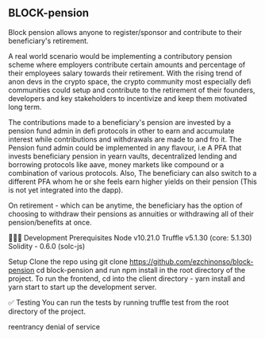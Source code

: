 ## BLOCK-pension
Block pension allows anyone to register/sponsor and contribute to their beneficiary's retirement.

A real world scenario would be implementing a contributory pension scheme where employers contribute certain amounts and percentage of their employees salary towards their retirement. With the rising trend of anon devs in the crypto space, the crypto community most especially defi communities could setup and contribute to the retirement of their founders, developers and key stakeholders to incentivize and keep them motivated long term.

The contributions made to a beneficiary's pension are invested by a pension fund admin in defi protocols in other to earn and accumulate interest while contributions and withdrawals are made to and fro it. The Pension fund admin could be implemented in any flavour, i.e A PFA that invests beneficiary pension in yearn vaults, decentralized lending and borrowing protocols like aave, money markets like compound or a combination of various protocols. Also, The beneficiary can also switch to a different PFA whom he or she feels earn higher yields on their pension (This is not yet integrated into the dapp). 

On retirement - which can be anytime, the beneficiary has the option of choosing to withdraw their pensions as annuities or withdrawing all of their pension/benefits at once.

👩🏻‍💻 Development
Prerequisites
Node v10.21.0
Truffle v5.1.30 (core: 5.1.30)
Solidity - 0.6.0 (solc-js)

Setup
Clone the repo using git clone https://github.com/ezchinonso/block-pension
cd block-pension and run npm install in the root directory of the project. To run the frontend, cd into the client directory - yarn install and yarn start to start up the development server.

✅ Testing
You can run the tests by running truffle test from the root directory of the project.


reentrancy
denial of service


